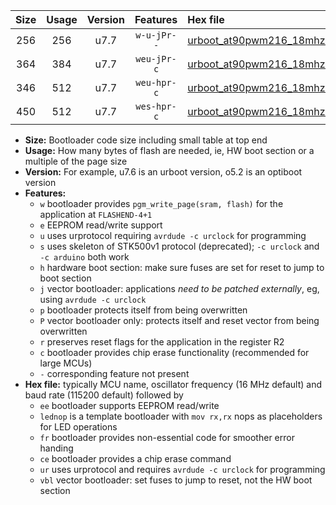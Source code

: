 |Size|Usage|Version|Features|Hex file|
|:-:|:-:|:-:|:-:|:--|
|256|256|u7.7|`w-u-jPr--`|[urboot_at90pwm216_18mhz432_460800bps_lednop_ur_vbl.hex](https://raw.githubusercontent.com/stefanrueger/urboot.hex/main/mcus/at90pwm216/fcpu_18mhz432/460800_bps/urboot_at90pwm216_18mhz432_460800bps_lednop_ur_vbl.hex)|
|364|384|u7.7|`weu-jPr-c`|[urboot_at90pwm216_18mhz432_460800bps_ee_lednop_fr_ce_ur_vbl.hex](https://raw.githubusercontent.com/stefanrueger/urboot.hex/main/mcus/at90pwm216/fcpu_18mhz432/460800_bps/urboot_at90pwm216_18mhz432_460800bps_ee_lednop_fr_ce_ur_vbl.hex)|
|346|512|u7.7|`weu-hpr-c`|[urboot_at90pwm216_18mhz432_460800bps_ee_lednop_fr_ce_ur.hex](https://raw.githubusercontent.com/stefanrueger/urboot.hex/main/mcus/at90pwm216/fcpu_18mhz432/460800_bps/urboot_at90pwm216_18mhz432_460800bps_ee_lednop_fr_ce_ur.hex)|
|450|512|u7.7|`wes-hpr-c`|[urboot_at90pwm216_18mhz432_460800bps_ee_lednop_fr_ce.hex](https://raw.githubusercontent.com/stefanrueger/urboot.hex/main/mcus/at90pwm216/fcpu_18mhz432/460800_bps/urboot_at90pwm216_18mhz432_460800bps_ee_lednop_fr_ce.hex)|

- **Size:** Bootloader code size including small table at top end
- **Usage:** How many bytes of flash are needed, ie, HW boot section or a multiple of the page size
- **Version:** For example, u7.6 is an urboot version, o5.2 is an optiboot version
- **Features:**
  + `w` bootloader provides `pgm_write_page(sram, flash)` for the application at `FLASHEND-4+1`
  + `e` EEPROM read/write support
  + `u` uses urprotocol requiring `avrdude -c urclock` for programming
  + `s` uses skeleton of STK500v1 protocol (deprecated); `-c urclock` and `-c arduino` both work
  + `h` hardware boot section: make sure fuses are set for reset to jump to boot section
  + `j` vector bootloader: applications *need to be patched externally*, eg, using `avrdude -c urclock`
  + `p` bootloader protects itself from being overwritten
  + `P` vector bootloader only: protects itself and reset vector from being overwritten
  + `r` preserves reset flags for the application in the register R2
  + `c` bootloader provides chip erase functionality (recommended for large MCUs)
  + `-` corresponding feature not present
- **Hex file:** typically MCU name, oscillator frequency (16 MHz default) and baud rate (115200 default) followed by
  + `ee` bootloader supports EEPROM read/write
  + `lednop` is a template bootloader with `mov rx,rx` nops as placeholders for LED operations
  + `fr` bootloader provides non-essential code for smoother error handing
  + `ce` bootloader provides a chip erase command
  + `ur` uses urprotocol and requires `avrdude -c urclock` for programming
  + `vbl` vector bootloader: set fuses to jump to reset, not the HW boot section
